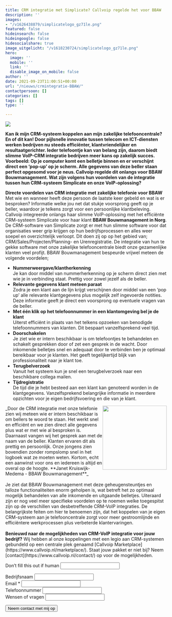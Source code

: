 ```yaml
---
title: CRM integratie met Simplicate? Callvoip regelde het voor BBAW
description: ''
images:
- "/v1626438879/simplicatelogo_gz71le.png"
featured: false
hideinsearch: false
hideingoogle: false
hidesocialshare: true
image_uitgelicht: "/v1618230724/simplicatelogo_gz71le.png"
hero:
  image: ''
  mobile: ''
  link: ''
  disable_image_on_mobile: false
author: ''
date: 2021-09-23T11:00:51+00:00
url: "/nieuws/crmintegratie-BBAW/"
contactpersoon: []
categories: []
tags: []
type: ''

---
```

<img src="https://res.cloudinary.com/callvoip/image/upload/v1618230724/simplicatelogo_gz71le.png">

**Kan ik mijn CRM-systeem koppelen aan mijn zakelijke telefooncentrale? En of dit kan! Door pijlsnelle innovatie tussen telecom en ICT-diensten werken bedrijven nu steeds efficiënter, klantvriendelijker en resultaatgerichter. Ieder telefoontje kan van belang zijn, daarom biedt slimme VoIP-CRM integratie bedrijven meer kans op zakelijk succes. Voorbeeld: Op je computer komt een belletje binnen en er verschijnt direct een ‘pop-up’ op je scherm. Alle gegevens van deze beller staan perfect opgesomd voor je neus. Callvoip regelde dit onlangs voor BBAW Bouwmanagement. Wat zijn volgens hun voordelen van de integratie tussen hun CRM-systeem Simplicate en onze VoIP-oplossing?**

**Directe voordelen van CRM integratie met zakelijke telefonie voor BBAW**
Met wie en wanneer heeft deze persoon de laatste keer gebeld en wat is er besproken? Informatie welke jou net dat stukje voorsprong geeft op je beller, waardoor je telkens zorgt voor een persoonlijke klantbeleving. Callvoip integreerde onlangs haar slimme VoIP-oplossing met het efficiënte CRM-systeem Simplicate voor haar klant **BBAW Bouwmanagement in Norg**. De CRM-software van Simplicate zorgt er met hun slimme software voor dat organisaties weer grip krijgen op hun bedrijfsprocessen en alles weer soepel en overzichtelijk verloopt. Dit doen zij op op het gebied van; CRM/Sales/Projecten/Planning- en Urenregistratie. De integratie van hun te gekke software met onze zakelijke telefooncentrale biedt onze gezamenlijke klanten veel profijt. BBAW Bouwmanagement bespeurde vrijwel meteen de volgende voordelen;
<ul>
<li><b>Nummerweergave/klantherkenning</b><br>
Je kan door middel van nummerherkenning op je scherm direct zien met wie je in verbinding staat. Prettig voor zowel jezelf als de beller.</li>
<li><b>Relevante gegevens klant meteen paraat</b><br>
Zodra je een klant aan de lijn krijgt verschijnen door middel van een ‘pop up’ alle relevante klantgegevens plus mogelijk zelf ingevoerde notities. Deze informatie geeft je direct een voorsprong op eventuele vragen van de beller.</li>
<li><b>Met één klik op het telefoonnummer in een klantomgeving bel je de klant</b><br>
Uiterst efficiënt in plaats van het telkens opzoeken van benodigde telefoonnummers van klanten. Dit bespaart vanzelfsprekend veel tijd.</li>
<li><b>Doorschakelen</b><br>
Je ziet wie er intern beschikbaar is om telefoontjes te behandelen en schakelt gesprekken door of zet een gesprek in de wacht. Door inkomende belletjes snel en adequaat door te verbinden ben je optimaal bereikbaar voor je klanten. Het geeft tegelijkertijd blijk van professionaliteit naar je klant toe.</li>
<li><b>Terugbelverzoek</b><br>
Vanuit het systeem kun je snel een terugbelverzoek naar een beschikbare collega mailen.</li>
<li><b>Tijdregistratie</b><br>
De tijd die je hebt besteed aan een klant kan genoteerd worden in de klantgegevens. Vanzelfsprekend belangrijke informatie in meerdere opzichten voor je eigen bedrijfsvoering en die van je klant.</li></ul>
<img src="https://res.cloudinary.com/callvoip/image/upload/v1632388774/Janet_Kruiswijk-Medema_BBAW_zdr9fy.jpg" style="float:right" width="200px">
_Door de CRM integratie met onze telefonie zien wij meteen wie er intern beschikbaar is om bellers te woord te staan. Het werkt snel en efficiënt en we zien direct alle gegevens plus wat er met wie al besproken is. Daarnaast vangen wij het gesprek aan met de naam van de beller. Klanten ervaren dit als prettig en persoonlijk. Onze jongens zien bovendien zonder rompslomp snel in het logboek wat ze moeten weten. Kortom, echt een aanwinst voor ons en iedereen is altijd en overal op de hoogte.  
**Janet Kruiswijk-Medema - BBAW Bouwmanagement**_
<br><br>
Je ziet dat BBAW Bouwmanagement met deze geheugensteuntjes en talloze functionaliteiten enorm geholpen is, wat betreft het zo optimaal mogelijk behandelen van alle inkomende en uitgaande belletjes. Uiteraard zijn er nog veel meer specifieke voordelen op te noemen welke toegespitst zijn op de verschillen van desbetreffende CRM-VoIP integraties. De belangrijkste feiten om hier te benoemen zijn, dat het koppelen van je eigen CRM-systeem aan je telefooncentrale zorgt voor meer gestroomlijnde en efficiëntere werkprocessen plus verbeterde klantervaringen.
<br><br>
<b>Benieuwd naar de mogelijkheden van CRM-VoIP integratie voor jouw bedrijf?</b>  
Wij hebben al onze koppelingen met een legio aan CRM-systemen gebundeld op een centrale plek genaamd [Callvoip Marketplace](https://www.callvoip.nl/marketplace/). Staat jouw pakket er niet bij? Neem [contact](https://www.callvoip.nl/contact/) op voor de mogelijkheden.
<div>
          <form class="mb-6" name="nieuwsformulier" action="/contact/verzonden" accept-charset="UTF-8" method="POST" data-netlify="true">
              <input type="hidden" name="form-name" value="nieuwsformulier" />
              <p class="hidden"> <label>Don’t fill this out if human <input name="bot-field"> </label> </p>
              <p> <input type="hidden" id="formlayout" name="formlayout" value="d-126942c712c44ec98eb3f158d6b2c826"
                      class="hidden"> </p>
              <p> <input type="hidden" id="formto" name="formto" value="offerte" class="hidden"> </p>
              <div class="layout-split">
                  <div class="mb-4"> <label for="bedrijfsnaam" class="block">Bedrijfsnaam</label> <input type="text"
                          id="bedrijfsnaam" name="bedrijfsnaam" class="w-full border border-grey-light bg-white px-3 py-2 text-base">
                  </div>
                  <div class="mb-4"> <label for="email" class="block">Email <span class="text-red">*</span></label> <input
                          type="email" id="email" name="email"
                          class="w-full border border-grey-light bg-white px-3 py-2 text-base" required=""> </div>
              </div>
              <div class="layout-split">
                  <div class="mb-4"> <label for="telefoonnummer" class="block">Telefoonnummer</label> <input type="text"
                          id="telefoonnummer" name="telefoonnummer"
                          class="w-full border border-grey-light bg-white px-3 py-2 text-base"> </div>
                  <div class="mb-4"> <label for="terugbelmoment" class="block">Wensen of vragen</label> <input type="text"
                          id="wensenvragen" name="wensenvragen"
                          class="w-full border border-grey-light bg-white px-3 py-2 text-base"> </div>
              </div>
              <p> <button type="submit" class="button">Neem contact met mij op</button> </p>
          </form>
      </div>
  </div>